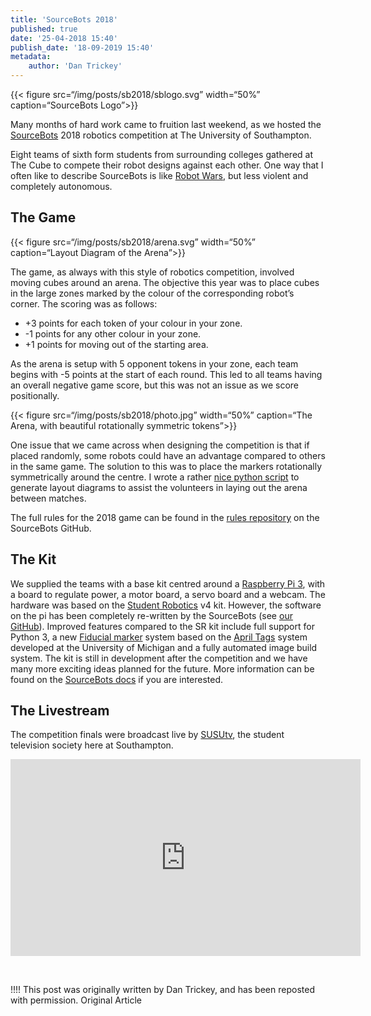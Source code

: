 ```yaml
---
title: 'SourceBots 2018'
published: true
date: '25-04-2018 15:40'
publish_date: '18-09-2019 15:40'
metadata:
    author: 'Dan Trickey'
---
```


<p>{{&lt; figure src=&ldquo;/img/posts/sb2018/sblogo.svg&rdquo; width=&ldquo;50%&rdquo; caption=&ldquo;SourceBots Logo&rdquo;&gt;}}</p>
<p>Many months of hard work came to fruition last weekend, as we hosted the <a href="https://sourcebots.org">SourceBots</a> 2018 robotics competition at The University of Southampton.</p>
<p>Eight teams of sixth form students from surrounding colleges gathered at The Cube to compete their robot designs against each other. One way that I often like to describe SourceBots is like <a href="https://en.wikipedia.org/wiki/Robot_Wars_(TV_series)">Robot Wars</a>, but less violent and completely autonomous.</p>
<h2 id="the-game">The Game</h2>
<p>{{&lt; figure src=&ldquo;/img/posts/sb2018/arena.svg&rdquo; width=&ldquo;50%&rdquo; caption=&ldquo;Layout Diagram of the Arena&rdquo;&gt;}}</p>
<p>The game, as always with this style of robotics competition, involved moving cubes around an arena. The objective this year was to place cubes in the large zones marked by the colour of the corresponding robot&rsquo;s corner. The scoring was as follows:</p>
<ul>
<li>+3 points for each token of your colour in your zone.</li>
<li>-1 points for any other colour in your zone.</li>
<li>+1 points for moving out of the starting area.</li>
</ul>
<p>As the arena is setup with 5 opponent tokens in your zone, each team begins with -5 points at the start of each round. This led to all teams having an overall negative game score, but this was not an issue as we score positionally.</p>
<p>{{&lt; figure src=&ldquo;/img/posts/sb2018/photo.jpg&rdquo; width=&ldquo;50%&rdquo; caption=&ldquo;The Arena, with beautiful rotationally symmetric tokens&rdquo;&gt;}}</p>
<p>One issue that we came across when designing the competition is that if placed randomly, some robots could have an advantage compared to others in the same game. The solution to this was to place the markers rotationally symmetrically around the centre. I wrote a rather <a href="https://github.com/sourcebots/sb2018-zone-layout-generator">nice python script</a> to generate layout diagrams to assist the volunteers in laying out the arena between matches.</p>
<p>The full rules for the 2018 game can be found in the <a href="https://github.com/sourcebots/sb2018-rules">rules repository</a> on the SourceBots GitHub.</p>
<h2 id="the-kit">The Kit</h2>
<p>We supplied the teams with a base kit centred around a <a href="http://raspberrypi.org">Raspberry Pi 3</a>, with a board to regulate power, a motor board, a servo board and a webcam. The hardware was based on the <a href="https://studentrobotics.org/">Student Robotics</a> v4 kit. However, the software on the pi has been completely re-written by the SourceBots (see <a href="https://github.com/sourcebots/">our GitHub</a>). Improved features compared to the SR kit include full support for Python 3, a new <a href="https://en.wikipedia.org/wiki/Fiducial_marker">Fiducial marker</a> system based on the <a href="https://april.eecs.umich.edu/software/apriltag.html">April Tags</a> system developed at the University of Michigan and a fully automated image build system. The kit is still in development after the competition and we have many more exciting ideas planned for the future. More information can be found on the <a href="https://docs.bsourcebots.org">SourceBots docs</a> if you are interested.</p>
<h2 id="the-livestream">The Livestream</h2>
<p>The competition finals were broadcast live by <a href="https://www.facebook.com/SUSUtv/">SUSUtv</a>, the student television society here at Southampton.</p>
<p><iframe style="border: none; overflow: hidden;" src="https://www.facebook.com/plugins/video.php?href=https%3A%2F%2Fwww.facebook.com%2FSUSUtv%2Fvideos%2F1891818877517292%2F&amp;show_text=0&amp;width=560" width="560" height="315" frameborder="0" scrolling="no" allowfullscreen="allowfullscreen"></iframe></p>
<p>&nbsp;</p>
<p>!!!! This post was originally written by Dan Trickey, and has been reposted with permission. Original Article</p>